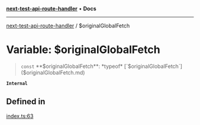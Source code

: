 [**next-test-api-route-handler**](../README.md) • **Docs**

***

[next-test-api-route-handler](../README.md) / $originalGlobalFetch

# Variable: $originalGlobalFetch

> `const` **$originalGlobalFetch**: *typeof* [`$originalGlobalFetch`]($originalGlobalFetch.md)

**`Internal`**

## Defined in

[index.ts:63](https://github.com/Xunnamius/next-test-api-route-handler/blob/a461e8108624c221c70702d1068092a640a5bae5/src/index.ts#L63)
